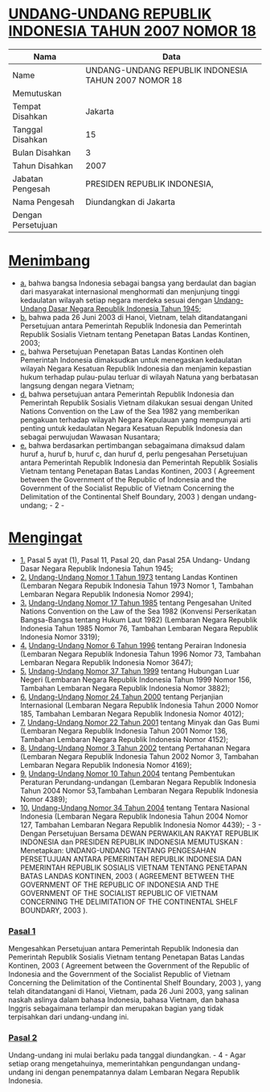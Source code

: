 # [UNDANG-UNDANG REPUBLIK INDONESIA TAHUN 2007 NOMOR 18](http://example.org/legal/document/uu/2007/18)

| Nama | Data |
| ------ | ----- |
|Name|UNDANG-UNDANG REPUBLIK INDONESIA TAHUN 2007 NOMOR 18|
|Memutuskan||
|Tempat Disahkan|Jakarta|
|Tanggal Disahkan|15|
|Bulan Disahkan|3|
|Tahun Disahkan|2007|
|Jabatan Pengesah|PRESIDEN REPUBLIK INDONESIA,|
|Nama Pengesah|Diundangkan di Jakarta|
|Dengan Persetujuan||
# [Menimbang](http://example.org/legal/document/uu/2007/18/menimbang)

* [a.](http://example.org/legal/document/uu/2007/18/menimbang/point/a) bahwa bangsa Indonesia sebagai bangsa yang berdaulat dan bagian dari masyarakat internasional menghormati dan menjunjung tinggi kedaulatan wilayah setiap negara merdeka sesuai dengan [Undang-Undang Dasar Negara Republik Indonesia Tahun 1945](http://example.org/legal/document/uu);
* [b.](http://example.org/legal/document/uu/2007/18/menimbang/point/b) bahwa pada 26 Juni 2003 di Hanoi, Vietnam, telah ditandatangani Persetujuan antara Pemerintah Republik Indonesia dan Pemerintah Republik Sosialis Vietnam tentang Penetapan Batas Landas Kontinen, 2003;
* [c.](http://example.org/legal/document/uu/2007/18/menimbang/point/c) bahwa Persetujuan Penetapan Batas Landas Kontinen oleh Pemerintah Indonesia dimaksudkan untuk menegaskan kedaulatan wilayah Negara Kesatuan Republik Indonesia dan menjamin kepastian hukum terhadap pulau-pulau terluar di wilayah Natuna yang berbatasan langsung dengan negara Vietnam;
* [d.](http://example.org/legal/document/uu/2007/18/menimbang/point/d) bahwa persetujuan antara Pemerintah Republik Indonesia dan Pemerintah Republik Sosialis Vietnam dilakukan sesuai dengan United Nations Convention on the Law of the Sea 1982 yang memberikan pengakuan terhadap wilayah Negara Kepulauan yang mempunyai arti penting untuk kedaulatan Negara Kesatuan Republik Indonesia dan sebagai perwujudan Wawasan Nusantara;
* [e.](http://example.org/legal/document/uu/2007/18/menimbang/point/e) bahwa berdasarkan pertimbangan sebagaimana dimaksud dalam huruf a, huruf b, huruf c, dan huruf d, perlu pengesahan Persetujuan antara Pemerintah Republik Indonesia dan Pemerintah Republik Sosialis Vietnam tentang Penetapan Batas Landas Kontinen, 2003 ( Agreement between the Government of the Republic of Indonesia and the Government of the Socialist Republic of Vietnam Concerning the Delimitation of the Continental Shelf Boundary, 2003 ) dengan undang-undang; - 2 -
# [Mengingat](http://example.org/legal/document/uu/2007/18/mengingat)

* [1.](http://example.org/legal/document/uu/2007/18/mengingat/point/0001) Pasal 5 ayat (1), Pasal 11, Pasal 20, dan Pasal 25A Undang- Undang Dasar Negara Republik Indonesia Tahun 1945;
* [2.](http://example.org/legal/document/uu/2007/18/mengingat/point/0002) [Undang-Undang Nomor 1 Tahun 1973](http://example.org/legal/document/uu/1973/1) tentang Landas Kontinen (Lembaran Negara Repubik Indonesia Tahun 1973 Nomor 1, Tambahan Lembaran Negara Republik Indonesia Nomor 2994);
* [3.](http://example.org/legal/document/uu/2007/18/mengingat/point/0003) [Undang-Undang Nomor 17 Tahun 1985](http://example.org/legal/document/uu/1985/17) tentang Pengesahan United Nations Convention on the Law of the Sea 1982 (Konvensi Perserikatan Bangsa-Bangsa tentang Hukum Laut 1982) (Lembaran Negara Republik Indonesia Tahun 1985 Nomor 76, Tambahan Lembaran Negara Republik Indonesia Nomor 3319);
* [4.](http://example.org/legal/document/uu/2007/18/mengingat/point/0004) [Undang-Undang Nomor 6 Tahun 1996](http://example.org/legal/document/uu/1996/6) tentang Perairan Indonesia (Lembaran Negara Republik Indonesia Tahun 1996 Nomor 73, Tambahan Lembaran Negara Republik Indonesia Nomor 3647);
* [5.](http://example.org/legal/document/uu/2007/18/mengingat/point/0005) [Undang-Undang Nomor 37 Tahun 1999](http://example.org/legal/document/uu/1999/37) tentang Hubungan Luar Negeri (Lembaran Negara Republik Indonesia Tahun 1999 Nomor 156, Tambahan Lembaran Negara Republik Indonesia Nomor 3882);
* [6.](http://example.org/legal/document/uu/2007/18/mengingat/point/0006) [Undang-Undang Nomor 24 Tahun 2000](http://example.org/legal/document/uu/2000/24) tentang Perjanjian Internasional (Lembaran Negara Republik Indonesia Tahun 2000 Nomor 185, Tambahan Lembaran Negara Republik Indonesia Nomor 4012);
* [7.](http://example.org/legal/document/uu/2007/18/mengingat/point/0007) [Undang-Undang Nomor 22 Tahun 2001](http://example.org/legal/document/uu/2001/22) tentang Minyak dan Gas Bumi (Lembaran Negara Republik Indonesia Tahun 2001 Nomor 136, Tambahan Lembaran Negara Republik Indonesia Nomor 4152);
* [8.](http://example.org/legal/document/uu/2007/18/mengingat/point/0008) [Undang-Undang Nomor 3 Tahun 2002](http://example.org/legal/document/uu/2002/3) tentang Pertahanan Negara (Lembaran Negara Republik Indonesia Tahun 2002 Nomor 3, Tambahan Lembaran Negara Republik Indonesia Nomor 4169);
* [9.](http://example.org/legal/document/uu/2007/18/mengingat/point/0009) [Undang-Undang Nomor 10 Tahun 2004](http://example.org/legal/document/uu/2004/10) tentang Pembentukan Peraturan Perundang-undangan (Lembaran Negara Republik Indonesia Tahun 2004 Nomor 53,Tambahan Lembaran Negara Republik Indonesia Nomor 4389);
* [10.](http://example.org/legal/document/uu/2007/18/mengingat/point/0010) [Undang-Undang Nomor 34 Tahun 2004](http://example.org/legal/document/uu/2004/34) tentang Tentara Nasional Indonesia (Lembaran Negara Republik Indonesia Tahun 2004 Nomor 127, Tambahan Lembaran Negara Republik Indonesia Nomor 4439); - 3 - Dengan Persetujuan Bersama DEWAN PERWAKILAN RAKYAT REPUBLIK INDONESIA dan PRESIDEN REPUBLIK INDONESIA MEMUTUSKAN : Menetapkan: UNDANG-UNDANG TENTANG PENGESAHAN PERSETUJUAN ANTARA PEMERINTAH REPUBLIK INDONESIA DAN PEMERINTAH REPUBLIK SOSIALIS VIETNAM TENTANG PENETAPAN BATAS LANDAS KONTINEN, 2003 ( AGREEMENT BETWEEN THE GOVERNMENT OF THE REPUBLIC OF INDONESIA AND THE GOVERNMENT OF THE SOCIALIST REPUBLIC OF VIETNAM CONCERNING THE DELIMITATION OF THE CONTINENTAL SHELF BOUNDARY, 2003 ).

### [Pasal 1](http://example.org/legal/document/uu/2007/18/pasal/0001)
Mengesahkan Persetujuan antara Pemerintah Republik Indonesia dan Pemerintah Republik Sosialis Vietnam tentang Penetapan Batas Landas Kontinen, 2003 ( Agreement between the Government of the Republic of Indonesia and the Government of the Socialist Republic of Vietnam Concerning the Delimitation of the Continental Shelf Boundary, 2003 ), yang telah ditandatangani di Hanoi, Vietnam, pada 26 Juni 2003, yang salinan naskah aslinya dalam bahasa Indonesia, bahasa Vietnam, dan bahasa Inggris sebagaimana terlampir dan merupakan bagian yang tidak terpisahkan dari undang-undang ini.


### [Pasal 2](http://example.org/legal/document/uu/2007/18/pasal/0002)
Undang-undang ini mulai berlaku pada tanggal diundangkan. - 4 - Agar setiap orang mengetahuinya, memerintahkan pengundangan undang-undang ini dengan penempatannya dalam Lembaran Negara Republik Indonesia.
